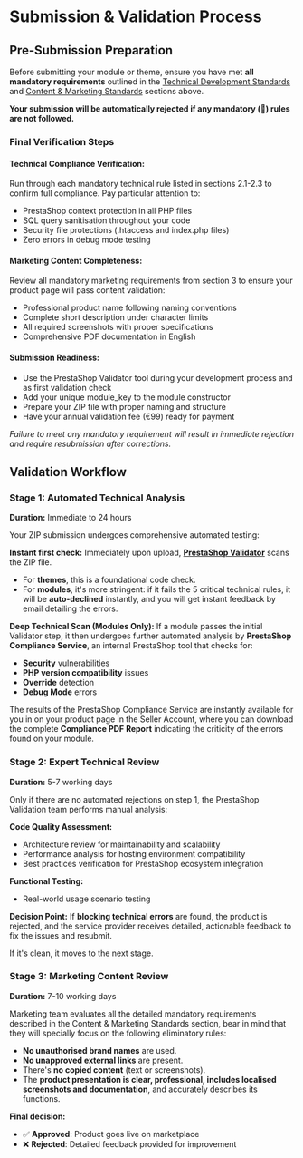 # Submission & Validation Process

## Pre-Submission Preparation

Before submitting your module or theme, ensure you have met **all mandatory requirements** outlined in the [Technical Development Standards](/2-technical-development-standards/) and [Content & Marketing Standards](/3-content-and-marketing-standards/) sections above.

**Your submission will be automatically rejected if any mandatory (🚨) rules are not followed.**

### Final Verification Steps

#### Technical Compliance Verification:
Run through each mandatory technical rule listed in sections 2.1-2.3 to confirm full compliance. Pay particular attention to:

- PrestaShop context protection in all PHP files
- SQL query sanitisation throughout your code
- Security file protections (.htaccess and index.php files)
- Zero errors in debug mode testing

#### Marketing Content Completeness:
Review all mandatory marketing requirements from section 3 to ensure your product page will pass content validation:

- Professional product name following naming conventions
- Complete short description under character limits
- All required screenshots with proper specifications
- Comprehensive PDF documentation in English

#### Submission Readiness:

- Use the PrestaShop Validator tool during your development process and as first validation check
- Add your unique module_key to the module constructor
- Prepare your ZIP file with proper naming and structure
- Have your annual validation fee (€99) ready for payment

*Failure to meet any mandatory requirement will result in immediate rejection and require resubmission after corrections.*

## Validation Workflow

### Stage 1: Automated Technical Analysis

**Duration:** Immediate to 24 hours

Your ZIP submission undergoes comprehensive automated testing:

**Instant first check:** Immediately upon upload, [**PrestaShop Validator**](https://validator.prestashop.com/) scans the ZIP file.

- For **themes**, this is a foundational code check.
- For **modules**, it's more stringent: if it fails the 5 critical technical rules, it will be **auto-declined** instantly, and you will get instant feedback by email detailing the errors.

**Deep Technical Scan (Modules Only):** If a module passes the initial Validator step, it then undergoes further automated analysis by **PrestaShop Compliance Service**, an internal PrestaShop tool that checks for:

- **Security** vulnerabilities
- **PHP version compatibility** issues
- **Override** detection
- **Debug Mode** errors

The results of the PrestaShop Compliance Service are instantly available for you in on your product page in the Seller Account, where you can download the complete **Compliance PDF Report** indicating the criticity of the errors found on your module.

### Stage 2: Expert Technical Review

**Duration:** 5-7 working days

Only if there are no automated rejections on step 1, the PrestaShop Validation team performs manual analysis:

**Code Quality Assessment:**

- Architecture review for maintainability and scalability
- Performance analysis for hosting environment compatibility
- Best practices verification for PrestaShop ecosystem integration

**Functional Testing:**

- Real-world usage scenario testing

**Decision Point:** If **blocking technical errors** are found, the product is rejected, and the service provider receives detailed, actionable feedback to fix the issues and resubmit.

If it's clean, it moves to the next stage.

### Stage 3: Marketing Content Review

**Duration:** 7-10 working days

Marketing team evaluates all the detailed mandatory requirements described in the Content & Marketing Standards section, bear in mind that they will specially focus on the following eliminatory rules:

- **No unauthorised brand names** are used.
- **No unapproved external links** are present.
- There's **no copied content** (text or screenshots).
- The **product presentation is clear, professional, includes localised screenshots and documentation**, and accurately describes its functions.

**Final decision:**

- ✅ **Approved**: Product goes live on marketplace
- ❌ **Rejected**: Detailed feedback provided for improvement
